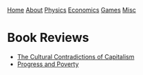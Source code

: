 [Home](index.html) [About](about.html) [Physics](research.html)
[Economics](posts.html) [Games](games.html) [Misc](misc.html)

# Book Reviews

  * [The Cultural Contradictions of Capitalism](theculturalcontradictionsofcapitalism.html)
  * [Progress and Poverty](progressandpoverty.html)

